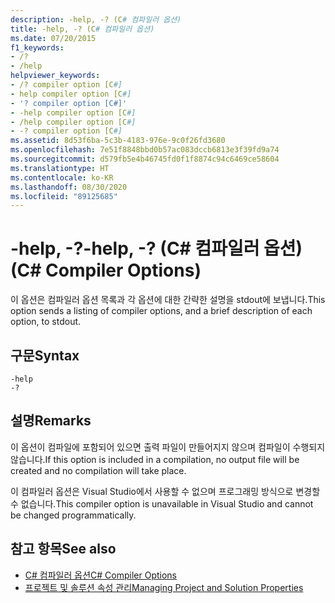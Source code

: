 ```yaml
---
description: -help, -? (C# 컴파일러 옵션)
title: -help, -? (C# 컴파일러 옵션)
ms.date: 07/20/2015
f1_keywords:
- /?
- /help
helpviewer_keywords:
- /? compiler option [C#]
- help compiler option [C#]
- '? compiler option [C#]'
- -help compiler option [C#]
- /help compiler option [C#]
- -? compiler option [C#]
ms.assetid: 8d53f6ba-5c3b-4183-976e-9c0f26fd3680
ms.openlocfilehash: 7e51f8848bbd0b57ac083dccb6813e3f39fd9a74
ms.sourcegitcommit: d579fb5e4b46745fd0f1f8874c94c6469ce58604
ms.translationtype: HT
ms.contentlocale: ko-KR
ms.lasthandoff: 08/30/2020
ms.locfileid: "89125685"
---
```

# <a name="-help---c-compiler-options"></a><span data-ttu-id="c8536-105">-help, -?</span><span class="sxs-lookup"><span data-stu-id="c8536-105">-help, -?</span></span> <span data-ttu-id="c8536-106">(C# 컴파일러 옵션)</span><span class="sxs-lookup"><span data-stu-id="c8536-106">(C# Compiler Options)</span></span>
<span data-ttu-id="c8536-107">이 옵션은 컴파일러 옵션 목록과 각 옵션에 대한 간략한 설명을 stdout에 보냅니다.</span><span class="sxs-lookup"><span data-stu-id="c8536-107">This option sends a listing of compiler options, and a brief description of each option, to stdout.</span></span>  
  
## <a name="syntax"></a><span data-ttu-id="c8536-108">구문</span><span class="sxs-lookup"><span data-stu-id="c8536-108">Syntax</span></span>  
  
```console  
-help  
-?  
```  
  
## <a name="remarks"></a><span data-ttu-id="c8536-109">설명</span><span class="sxs-lookup"><span data-stu-id="c8536-109">Remarks</span></span>  
 <span data-ttu-id="c8536-110">이 옵션이 컴파일에 포함되어 있으면 출력 파일이 만들어지지 않으며 컴파일이 수행되지 않습니다.</span><span class="sxs-lookup"><span data-stu-id="c8536-110">If this option is included in a compilation, no output file will be created and no compilation will take place.</span></span>  
  
 <span data-ttu-id="c8536-111">이 컴파일러 옵션은 Visual Studio에서 사용할 수 없으며 프로그래밍 방식으로 변경할 수 없습니다.</span><span class="sxs-lookup"><span data-stu-id="c8536-111">This compiler option is unavailable in Visual Studio and cannot be changed programmatically.</span></span>  
  
## <a name="see-also"></a><span data-ttu-id="c8536-112">참고 항목</span><span class="sxs-lookup"><span data-stu-id="c8536-112">See also</span></span>

- [<span data-ttu-id="c8536-113">C# 컴파일러 옵션</span><span class="sxs-lookup"><span data-stu-id="c8536-113">C# Compiler Options</span></span>](./index.md)
- [<span data-ttu-id="c8536-114">프로젝트 및 솔루션 속성 관리</span><span class="sxs-lookup"><span data-stu-id="c8536-114">Managing Project and Solution Properties</span></span>](/visualstudio/ide/managing-project-and-solution-properties)
